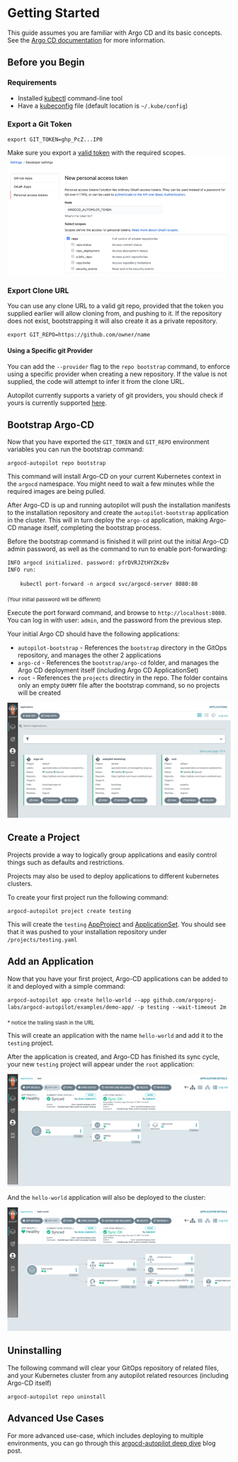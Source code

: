 # Getting Started

This guide assumes you are familiar with Argo CD and its basic concepts. See the [Argo CD documentation](https://argoproj.github.io/argo-cd/core_concepts/) for more information.

## Before you Begin 
### Requirements

* Installed [kubectl](https://kubernetes.io/docs/tasks/tools/install-kubectl/) command-line tool
* Have a [kubeconfig](https://kubernetes.io/docs/tasks/access-application-cluster/configure-access-multiple-clusters/) file (default location is `~/.kube/config`)

### Export a Git Token
```
export GIT_TOKEN=ghp_PcZ...IP0
```

Make sure you export a [valid token](https://docs.github.com/en/github/authenticating-to-github/creating-a-personal-access-token) with the required scopes.
![Github token](assets/github_token.png)

### Export Clone URL
You can use any clone URL to a valid git repo, provided that the token you supplied earlier will allow cloning from, and pushing to it.
If the repository does not exist, bootstrapping it will also create it as a private repository.
```
export GIT_REPO=https://github.com/owner/name
```

#### Using a Specific git Provider
You can add the `--provider` flag to the `repo bootstrap` command, to enforce using a specific provider when creating a new repository. If the value is not supplied, the code will attempt to infer it from the clone URL.

Autopilot currently supports a variety of git providers, you should check if yours is currently supported [here](./Git-Providers.md).


## Bootstrap Argo-CD 

Now that you have exported the `GIT_TOKEN` and `GIT_REPO` environment variables you can run the bootstrap command:
```
argocd-autopilot repo bootstrap
```

This command will install Argo-CD on your current Kubernetes context in the `argocd` namespace. You might need to wait a few minutes while the required images are being pulled.

After Argo-CD is up and running autopilot will push the installation manifests to the installation repository and create the `autopilot-bootstrap` application in the cluster. This will in turn deploy the `argo-cd` application, making Argo-CD manage itself, completing the bootstrap process.

Before the bootstrap command is finished it will print out the initial Argo-CD admin password, as well as the command to run to enable port-forwarding:
```
INFO argocd initialized. password: pfrDVRJZtHYZKzBv 
INFO run:

    kubectl port-forward -n argocd svc/argocd-server 8080:80
```
<sub>(Your initial password will be different)</sub>

Execute the port forward command, and browse to `http://localhost:8080`. You can log in with user: `admin`, and the password from the previous step.

Your initial Argo CD should have the following applications:

* `autopilot-bootstrap` - References the `bootstrap` directory in the GitOps repository, and manages the other 2 applications
* `argo-cd` - References the `bootstrap/argo-cd` folder, and manages the Argo CD deployment itself (including Argo CD ApplicationSet)
* `root` - References the `projects` directiry in the repo. The folder contains only an empty `DUMMY` file after the bootstrap command, so no projects will be created

<!-- FIXME: Screenshot is outdated; missing the `cluster-resources-in-cluster` Application introduced with #79. -->
![Step 1](assets/getting_started_1.png)


## Create a Project
Projects provide a way to logically group applications and easily control things such as defaults and restrictions.

Projects may also be used to deploy applications to different kubernetes clusters.

To create your first project run the following command:
```
argocd-autopilot project create testing
```
This will create the `testing` [AppProject](https://argo-cd.readthedocs.io/en/stable/user-guide/projects/) and [ApplicationSet](https://argo-cd.readthedocs.io/en/stable/user-guide/application-set/). You should see that it was pushed to your installation repository under `/projects/testing.yaml`

## Add an Application
Now that you have your first project, Argo-CD applications can be added to it and deployed with a simple command:
```
argocd-autopilot app create hello-world --app github.com/argoproj-labs/argocd-autopilot/examples/demo-app/ -p testing --wait-timeout 2m
```
<sub>* notice the trailing slash in the URL</sub>

This will create an application with the name `hello-world` and add it to the `testing` project.

After the application is created, and Argo-CD has finished its sync cycle, your new `testing` project will appear under the `root` application:

![Step 2](assets/getting_started_2.png)

And the `hello-world` application will also be deployed to the cluster:

![Step 3](assets/getting_started_3.png)

## Uninstalling
The following command will clear your GitOps repository of related files, and your Kubernetes cluster from any autopilot related resources (including Argo-CD itself)
```
argocd-autopilot repo uninstall
```

## Advanced Use Cases
For more advanced use-case, which includes deploying to multiple environments, you can go through this [argocd-autopilot deep dive](https://codefresh.io/about-gitops/launching-argo-cd-autopilot-opinionated-way-manage-applications-across-environments-using-gitops-scale/) blog post.
